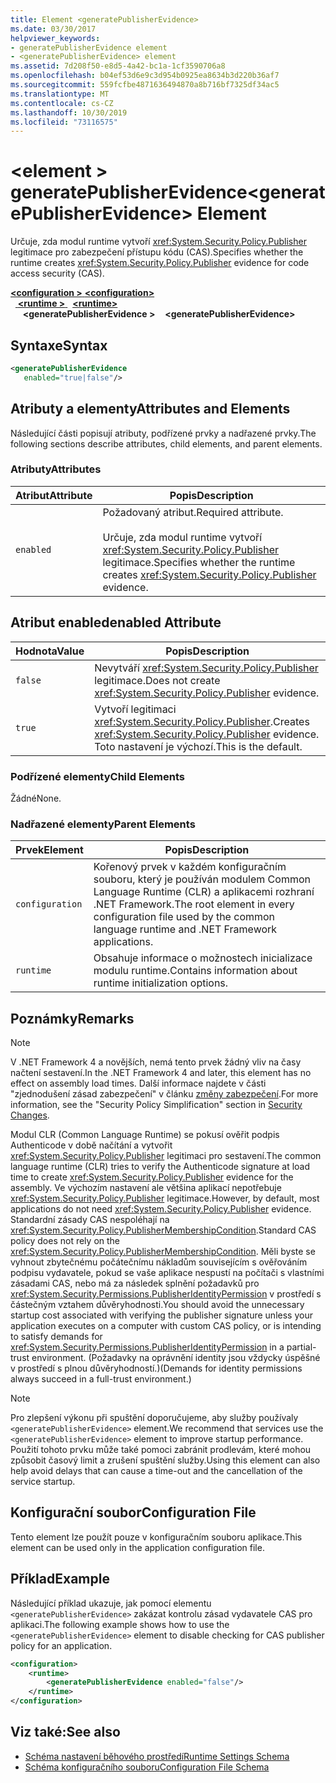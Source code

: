 ```yaml
---
title: Element <generatePublisherEvidence>
ms.date: 03/30/2017
helpviewer_keywords:
- generatePublisherEvidence element
- <generatePublisherEvidence> element
ms.assetid: 7d208f50-e8d5-4a42-bc1a-1cf3590706a8
ms.openlocfilehash: b04ef53d6e9c3d954b0925ea8634b3d220b36af7
ms.sourcegitcommit: 559fcfbe4871636494870a8b716bf7325df34ac5
ms.translationtype: MT
ms.contentlocale: cs-CZ
ms.lasthandoff: 10/30/2019
ms.locfileid: "73116575"
---
```

# <a name="generatepublisherevidence-element"></a><span data-ttu-id="7a8cb-102">\<element > generatePublisherEvidence</span><span class="sxs-lookup"><span data-stu-id="7a8cb-102">\<generatePublisherEvidence> Element</span></span>
<span data-ttu-id="7a8cb-103">Určuje, zda modul runtime vytvoří <xref:System.Security.Policy.Publisher> legitimace pro zabezpečení přístupu kódu (CAS).</span><span class="sxs-lookup"><span data-stu-id="7a8cb-103">Specifies whether the runtime creates <xref:System.Security.Policy.Publisher> evidence for code access security (CAS).</span></span>  
  
<span data-ttu-id="7a8cb-104">[ **\<configuration >** ](../configuration-element.md) </span><span class="sxs-lookup"><span data-stu-id="7a8cb-104">[**\<configuration>**](../configuration-element.md)</span></span>\
<span data-ttu-id="7a8cb-105">&nbsp;&nbsp;[ **\<runtime >** ](runtime-element.md)</span><span class="sxs-lookup"><span data-stu-id="7a8cb-105">&nbsp;&nbsp;[**\<runtime>**](runtime-element.md)</span></span>\
<span data-ttu-id="7a8cb-106">&nbsp;&nbsp;&nbsp;&nbsp; **\<generatePublisherEvidence >**</span><span class="sxs-lookup"><span data-stu-id="7a8cb-106">&nbsp;&nbsp;&nbsp;&nbsp;**\<generatePublisherEvidence>**</span></span>  
  
## <a name="syntax"></a><span data-ttu-id="7a8cb-107">Syntaxe</span><span class="sxs-lookup"><span data-stu-id="7a8cb-107">Syntax</span></span>  
  
```xml  
<generatePublisherEvidence    
   enabled="true|false"/>  
```  
  
## <a name="attributes-and-elements"></a><span data-ttu-id="7a8cb-108">Atributy a elementy</span><span class="sxs-lookup"><span data-stu-id="7a8cb-108">Attributes and Elements</span></span>  
 <span data-ttu-id="7a8cb-109">Následující části popisují atributy, podřízené prvky a nadřazené prvky.</span><span class="sxs-lookup"><span data-stu-id="7a8cb-109">The following sections describe attributes, child elements, and parent elements.</span></span>  
  
### <a name="attributes"></a><span data-ttu-id="7a8cb-110">Atributy</span><span class="sxs-lookup"><span data-stu-id="7a8cb-110">Attributes</span></span>  
  
|<span data-ttu-id="7a8cb-111">Atribut</span><span class="sxs-lookup"><span data-stu-id="7a8cb-111">Attribute</span></span>|<span data-ttu-id="7a8cb-112">Popis</span><span class="sxs-lookup"><span data-stu-id="7a8cb-112">Description</span></span>|  
|---------------|-----------------|  
|`enabled`|<span data-ttu-id="7a8cb-113">Požadovaný atribut.</span><span class="sxs-lookup"><span data-stu-id="7a8cb-113">Required attribute.</span></span><br /><br /> <span data-ttu-id="7a8cb-114">Určuje, zda modul runtime vytvoří <xref:System.Security.Policy.Publisher> legitimace.</span><span class="sxs-lookup"><span data-stu-id="7a8cb-114">Specifies whether the runtime creates <xref:System.Security.Policy.Publisher> evidence.</span></span>|  
  
## <a name="enabled-attribute"></a><span data-ttu-id="7a8cb-115">Atribut enabled</span><span class="sxs-lookup"><span data-stu-id="7a8cb-115">enabled Attribute</span></span>  
  
|<span data-ttu-id="7a8cb-116">Hodnota</span><span class="sxs-lookup"><span data-stu-id="7a8cb-116">Value</span></span>|<span data-ttu-id="7a8cb-117">Popis</span><span class="sxs-lookup"><span data-stu-id="7a8cb-117">Description</span></span>|  
|-----------|-----------------|  
|`false`|<span data-ttu-id="7a8cb-118">Nevytváří <xref:System.Security.Policy.Publisher> legitimace.</span><span class="sxs-lookup"><span data-stu-id="7a8cb-118">Does not create <xref:System.Security.Policy.Publisher> evidence.</span></span>|  
|`true`|<span data-ttu-id="7a8cb-119">Vytvoří legitimaci <xref:System.Security.Policy.Publisher>.</span><span class="sxs-lookup"><span data-stu-id="7a8cb-119">Creates <xref:System.Security.Policy.Publisher> evidence.</span></span> <span data-ttu-id="7a8cb-120">Toto nastavení je výchozí.</span><span class="sxs-lookup"><span data-stu-id="7a8cb-120">This is the default.</span></span>|  
  
### <a name="child-elements"></a><span data-ttu-id="7a8cb-121">Podřízené elementy</span><span class="sxs-lookup"><span data-stu-id="7a8cb-121">Child Elements</span></span>  
 <span data-ttu-id="7a8cb-122">Žádné</span><span class="sxs-lookup"><span data-stu-id="7a8cb-122">None.</span></span>  
  
### <a name="parent-elements"></a><span data-ttu-id="7a8cb-123">Nadřazené elementy</span><span class="sxs-lookup"><span data-stu-id="7a8cb-123">Parent Elements</span></span>  
  
|<span data-ttu-id="7a8cb-124">Prvek</span><span class="sxs-lookup"><span data-stu-id="7a8cb-124">Element</span></span>|<span data-ttu-id="7a8cb-125">Popis</span><span class="sxs-lookup"><span data-stu-id="7a8cb-125">Description</span></span>|  
|-------------|-----------------|  
|`configuration`|<span data-ttu-id="7a8cb-126">Kořenový prvek v každém konfiguračním souboru, který je používán modulem Common Language Runtime (CLR) a aplikacemi rozhraní .NET Framework.</span><span class="sxs-lookup"><span data-stu-id="7a8cb-126">The root element in every configuration file used by the common language runtime and .NET Framework applications.</span></span>|  
|`runtime`|<span data-ttu-id="7a8cb-127">Obsahuje informace o možnostech inicializace modulu runtime.</span><span class="sxs-lookup"><span data-stu-id="7a8cb-127">Contains information about runtime initialization options.</span></span>|  
  
## <a name="remarks"></a><span data-ttu-id="7a8cb-128">Poznámky</span><span class="sxs-lookup"><span data-stu-id="7a8cb-128">Remarks</span></span>  
  
> [!NOTE]
> <span data-ttu-id="7a8cb-129">V .NET Framework 4 a novějších, nemá tento prvek žádný vliv na časy načtení sestavení.</span><span class="sxs-lookup"><span data-stu-id="7a8cb-129">In the .NET Framework 4 and later, this element has no effect on assembly load times.</span></span> <span data-ttu-id="7a8cb-130">Další informace najdete v části "zjednodušení zásad zabezpečení" v článku [změny zabezpečení](../../../security/security-changes.md).</span><span class="sxs-lookup"><span data-stu-id="7a8cb-130">For more information, see the "Security Policy Simplification" section in [Security Changes](../../../security/security-changes.md).</span></span>  
  
 <span data-ttu-id="7a8cb-131">Modul CLR (Common Language Runtime) se pokusí ověřit podpis Authenticode v době načítání a vytvořit <xref:System.Security.Policy.Publisher> legitimaci pro sestavení.</span><span class="sxs-lookup"><span data-stu-id="7a8cb-131">The common language runtime (CLR) tries to verify the Authenticode signature at load time to create <xref:System.Security.Policy.Publisher> evidence for the assembly.</span></span> <span data-ttu-id="7a8cb-132">Ve výchozím nastavení ale většina aplikací nepotřebuje <xref:System.Security.Policy.Publisher> legitimace.</span><span class="sxs-lookup"><span data-stu-id="7a8cb-132">However, by default, most applications do not need <xref:System.Security.Policy.Publisher> evidence.</span></span> <span data-ttu-id="7a8cb-133">Standardní zásady CAS nespoléhají na <xref:System.Security.Policy.PublisherMembershipCondition>.</span><span class="sxs-lookup"><span data-stu-id="7a8cb-133">Standard CAS policy does not rely on the <xref:System.Security.Policy.PublisherMembershipCondition>.</span></span> <span data-ttu-id="7a8cb-134">Měli byste se vyhnout zbytečnému počátečnímu nákladům souvisejícím s ověřováním podpisu vydavatele, pokud se vaše aplikace nespustí na počítači s vlastními zásadami CAS, nebo má za následek splnění požadavků pro <xref:System.Security.Permissions.PublisherIdentityPermission> v prostředí s částečným vztahem důvěryhodnosti.</span><span class="sxs-lookup"><span data-stu-id="7a8cb-134">You should avoid the unnecessary startup cost associated with verifying the publisher signature unless your application executes on a computer with custom CAS policy, or is intending to satisfy demands for <xref:System.Security.Permissions.PublisherIdentityPermission> in a partial-trust environment.</span></span> <span data-ttu-id="7a8cb-135">(Požadavky na oprávnění identity jsou vždycky úspěšné v prostředí s plnou důvěryhodností.)</span><span class="sxs-lookup"><span data-stu-id="7a8cb-135">(Demands for identity permissions always succeed in a full-trust environment.)</span></span>  
  
> [!NOTE]
> <span data-ttu-id="7a8cb-136">Pro zlepšení výkonu při spuštění doporučujeme, aby služby používaly `<generatePublisherEvidence>` element.</span><span class="sxs-lookup"><span data-stu-id="7a8cb-136">We recommend that services use the `<generatePublisherEvidence>` element to improve startup performance.</span></span>  <span data-ttu-id="7a8cb-137">Použití tohoto prvku může také pomoci zabránit prodlevám, které mohou způsobit časový limit a zrušení spuštění služby.</span><span class="sxs-lookup"><span data-stu-id="7a8cb-137">Using this element can also help avoid delays that can cause a time-out and the cancellation of the service startup.</span></span>  
  
## <a name="configuration-file"></a><span data-ttu-id="7a8cb-138">Konfigurační soubor</span><span class="sxs-lookup"><span data-stu-id="7a8cb-138">Configuration File</span></span>  
 <span data-ttu-id="7a8cb-139">Tento element lze použít pouze v konfiguračním souboru aplikace.</span><span class="sxs-lookup"><span data-stu-id="7a8cb-139">This element can be used only in the application configuration file.</span></span>  
  
## <a name="example"></a><span data-ttu-id="7a8cb-140">Příklad</span><span class="sxs-lookup"><span data-stu-id="7a8cb-140">Example</span></span>  
 <span data-ttu-id="7a8cb-141">Následující příklad ukazuje, jak pomocí elementu `<generatePublisherEvidence>` zakázat kontrolu zásad vydavatele CAS pro aplikaci.</span><span class="sxs-lookup"><span data-stu-id="7a8cb-141">The following example shows how to use the `<generatePublisherEvidence>` element to disable checking for CAS publisher policy for an application.</span></span>  
  
```xml  
<configuration>  
    <runtime>  
        <generatePublisherEvidence enabled="false"/>  
    </runtime>  
</configuration>  
```  
  
## <a name="see-also"></a><span data-ttu-id="7a8cb-142">Viz také:</span><span class="sxs-lookup"><span data-stu-id="7a8cb-142">See also</span></span>

- [<span data-ttu-id="7a8cb-143">Schéma nastavení běhového prostředí</span><span class="sxs-lookup"><span data-stu-id="7a8cb-143">Runtime Settings Schema</span></span>](index.md)
- [<span data-ttu-id="7a8cb-144">Schéma konfiguračního souboru</span><span class="sxs-lookup"><span data-stu-id="7a8cb-144">Configuration File Schema</span></span>](../index.md)
